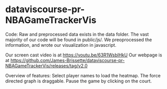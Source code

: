 # dataviscourse-pr-NBAGameTrackerVis

Code:
Raw and preprocessed data exists in the data folder. The vast majority of our code will be found in public/js/. We preoprocessed the information, and wrote our visualization in javascript. 

Our screen cast video is at https://youtu.be/63R1WsblHkU
Our webpage is at https://github.com/James-Brissette/dataviscourse-pr-NBAGameTrackerVis/releases/tag/v2.0

Overview of features:
Select player names to load the heatmap. The force directed graph is draggable. Pause the game by clicking on the court.
